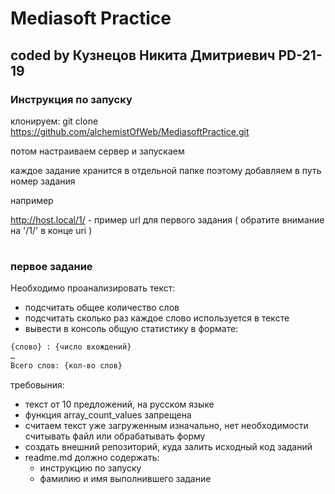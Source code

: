 # Mediasoft Practice
## coded by Кузнецов Никита Дмитриевич PD-21-19

### Инструкция по запуску

клонируем: git clone https://github.com/alchemistOfWeb/MediasoftPractice.git

потом настраиваем сервер и запускаем

каждое задание хранится в отдельной папке поэтому добавляем в путь номер задания

например 

http://host.local/1/ - пример url для первого задания ( обратите внимание на '/1/' в конце uri )
#
#
#

### первое задание 

Необходимо проанализировать текст:

- подсчитать общее количество слов
- подсчитать сколько раз каждое слово используется в тексте
- вывести в консоль общую статистику в формате:
```tex
{слово} : {число вхождений}
…
Всего слов: {кол-во слов}
```
требовыния:
- текст от 10 предложений, на русском языке
- функция array_count_values запрещена
- считаем текст уже загруженным изначально, нет необходимости считывать файл или обрабатывать форму
- создать внешний репозиторий, куда залить исходный код заданий
- readme.md должно содержать:
  - инструкцию по запуску
  - фамилию и имя выполнившего задание
